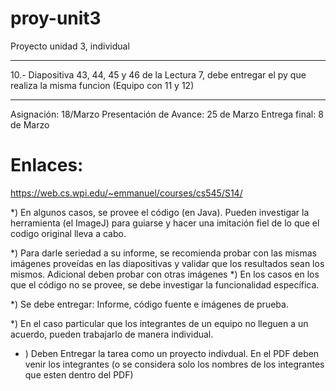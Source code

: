 # proy-unit3
Proyecto unidad 3, individual 

********************************
10.- Diapositiva 43, 44, 45 y 46 de la Lectura 7, debe entregar el py que realiza la misma funcion (Equipo con 11 y 12)
********************************

Asignación: 18/Marzo
Presentación de Avance: 25 de Marzo
Entrega final: 8 de Marzo

# Enlaces:
https://web.cs.wpi.edu/~emmanuel/courses/cs545/S14/

*) En algunos casos, se provee el código (en Java). Pueden investigar la herramienta (el ImageJ) para guiarse y hacer una imitación fiel de lo que el codigo original lleva a cabo.

*) Para darle seriedad a su informe, se recomienda probar con las mismas imágenes proveídas en las diapositivas y validar que los resultados sean los mismos. Adicional deben probar con otras imágenes
*) En los casos en los que el código no se provee, se debe investigar la funcionalidad específica.

*) Se debe entregar: Informe, código fuente e imágenes de prueba.


*) En el caso particular que los integrantes de un equipo no lleguen a un acuerdo, pueden trabajarlo de manera individual.


* ) Deben Entregar la tarea como  un proyecto indivdual. En el PDF deben venir los integrantes (o se considera solo los nombres de los integrantes que esten dentro del PDF)
